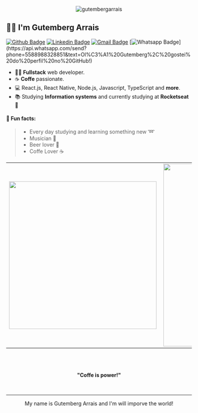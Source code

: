 <p align="center"> 
  <img src="https://blog.dankicode.com/wp-content/uploads/2020/03/desenvolvedor-web-650x400.png" alt="gutembergarrais" />
</p>

## :man_technologist: I'm Gutemberg Arrais

[![Github Badge](https://img.shields.io/badge/-Github-000?style=flat-square&logo=Github&logoColor=white&link=https://github.com/Gutemberg-Arrais)](https://github.com/Gutemberg-Arrais)
[![Linkedin Badge](https://img.shields.io/badge/-LinkedIn-blue?style=flat-square&logo=Linkedin&logoColor=white&link=https://www.linkedin.com/in/gutemberg-arrais-55342919b/)](https://www.linkedin.com/in/gutemberg-arrais-55342919b/)
[![Gmail Badge](https://img.shields.io/badge/-Gmail-c14438?style=flat-square&logo=Gmail&logoColor=white&link=mailto:arraisgutemberg@gmail.com)](mailto:arraisgutemberg@gmail.com)
[![Whatsapp Badge](https://img.shields.io/badge/-Whatsapp-4CA143?style=flat-square&labelColor=4CA143&logo=whatsapp&logoColor=white&link=https://api.whatsapp.com/send?phone=5588988328851&text=Ol%C3%A1%20Gutemberg%2C%20gostei%20do%20perfil%20no%20GitHub!)](https://api.whatsapp.com/send?phone=5588988328851&text=Ol%C3%A1%20Gutemberg%2C%20gostei%20do%20perfil%20no%20GitHub!)

- :man_technologist: **Fullstack** web developer. 
- ☕ **Coffe** passionate.
- :computer: React.js, React Native, Node.js, Javascript, TypeScript and **more**.
- :books: Studying **Information systems** and currently studying at **Rocketseat** :purple_heart:

#### :scroll: Fun facts: 
>  * Every day studying and learning something new :loop:
>  * Musician :saxophone:
>  * Beer lover 🍺
>  * Coffe Lover ☕


<center>
  <table>
    <tr>
        <td>
          <img width="400px" align="left" 
               src="https://github-readme-stats.vercel.app/api/top-langs/?username=Gutemberg-Arrais&hide=html&layout=compact&theme=default" />
      </td>
      <td>
          <img width="495px" align="left" src="https://github-readme-stats.vercel.app/api?username=Gutemberg-Arrais&theme=default" />
      </td>
    </tr>   
  </table>
</center>

</br>
</br>
<p align="center"><strong>"Coffe is power!"</strong></p>  
</br>

  ---
  
  
<p align="center">  
  My name is Gutemberg Arrais and I'm will imporve the world!
</p>
